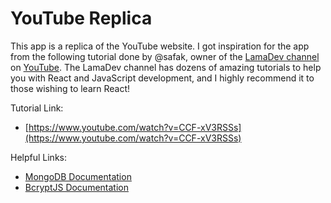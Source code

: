 # YouTube Replica

This app is a replica of the YouTube website. I got inspiration for the app from the following tutorial done by @safak, owner of the [LamaDev channel](https://www.youtube.com/c/LamaDev) on [YouTube](https://www.youtube.com). The LamaDev channel has dozens of amazing tutorials to help you with React and JavaScript development, and I highly recommend it to those wishing to learn React! 

Tutorial Link:
- [https://www.youtube.com/watch?v=CCF-xV3RSSs](https://www.youtube.com/watch?v=CCF-xV3RSSs)

Helpful Links:
- [MongoDB Documentation](https://www.mongodb.com/docs/)
- [BcryptJS Documentation](https://www.npmjs.com/package/bcryptjs)
